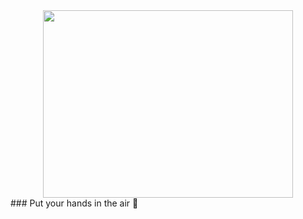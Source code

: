 <div align="center">
  <img src="https://media.giphy.com/media/vLlpbDafjgHystuJ0a/giphy.gif" width="400" height="300"/>
</div>
### Put your hands in the air 👋

<!--
**Yehor11/Yehor11** is a ✨ _special_ ✨ repository because its `README.md` (this file) appears on your GitHub profile.

Here are some ideas to get you started:

- 🔭 I’m currently working on ...
- 🌱 I’m currently learning ...
- 👯 I’m looking to collaborate on ...
- 🤔 I’m looking for help with ...
- 💬 Ask me about ...
- 📫 How to reach me: ...
- 😄 Pronouns: ...
- ⚡ Fun fact: ...
-->
